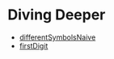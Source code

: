 # Diving Deeper

* [differentSymbolsNaive](https://github.com/Al-Taie/CodeSignal/tree/main/Intro/Diving%20Deeper/differentSymbolsNaive)
* [firstDigit](https://github.com/Al-Taie/CodeSignal/tree/main/Intro/Diving%20Deeper/firstDigit)